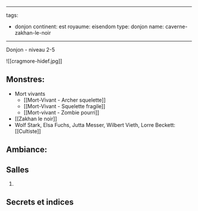 
---
tags:
  - donjon
continent: est
royaume: eisendom
type: donjon
name: caverne-zakhan-le-noir
---

Donjon - niveau 2-5

![[cragmore-hidef.jpg]]



## Monstres:
- Mort vivants
	- [[Mort-Vivant - Archer squelette]]
	- [[Mort-Vivant - Squelette fragile]]
	- [[Mort-vivant - Zombie pourri]]
- [[Zakhan le noir]]
- Wolf Stark, Elsa Fuchs, Jutta Messer, Wilbert Vieth, Lorre Beckett: [[Cultiste]]

## Ambiance:


## Salles
1. 

## Secrets et indices

